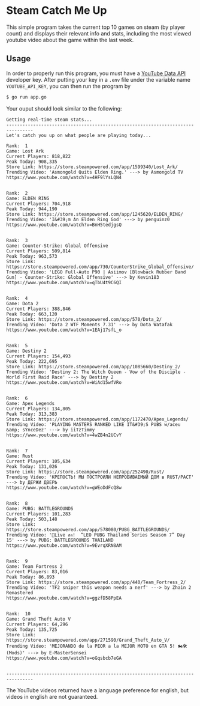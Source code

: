 # Steam Catch Me Up

This simple program takes the current top 10 games on steam (by player count) and displays their relevant info and stats, including the most viewed youtube video about the game within the last week.

## Usage

In order to properly run this program, you must have a [YouTube Data API](https://developers.google.com/youtube/v3/getting-started) developer key. After putting your key in a `.env` file under the variable name `YOUTUBE_API_KEY`, you can then run the program by

```bash
$ go run app.go
```

Your ouput should look similar to the following:

```
Getting real-time steam stats...
--------------------------------------------------------------------------------
Let's catch you up on what people are playing today...

Rank:  1
Game: Lost Ark
Current Players: 818,822
Peak Today: 908,335
Store Link: https://store.steampowered.com/app/1599340/Lost_Ark/
Trending Video: 'Asmongold Quits Elden Ring.' ---> by Asmongold TV
https://www.youtube.com/watch?v=4HF9lYsLQN4


Rank:  2
Game: ELDEN RING
Current Players: 704,918
Peak Today: 944,190
Store Link: https://store.steampowered.com/app/1245620/ELDEN_RING/
Trending Video: 'I&#39;m An Elden Ring God' ---> by penguinz0
https://www.youtube.com/watch?v=BnH5tedjgsQ


Rank:  3
Game: Counter-Strike: Global Offensive
Current Players: 509,814
Peak Today: 963,573
Store Link: https://store.steampowered.com/app/730/CounterStrike_Global_Offensive/
Trending Video: 'LEGO Full-Auto P90 | Asiimov [Blowback Rubber Band Gun] - Counter-Strike: Global Offensive' ---> by Kevin183
https://www.youtube.com/watch?v=qTbU4t9C6QI


Rank:  4
Game: Dota 2
Current Players: 388,846
Peak Today: 663,120
Store Link: https://store.steampowered.com/app/570/Dota_2/
Trending Video: 'Dota 2 WTF Moments 7.31' ---> by Dota Watafak
https://www.youtube.com/watch?v=1EAj17sfL_o


Rank:  5
Game: Destiny 2
Current Players: 154,493
Peak Today: 222,695
Store Link: https://store.steampowered.com/app/1085660/Destiny_2/
Trending Video: 'Destiny 2: The Witch Queen - Vow of the Disciple - World First Raid Race' ---> by Destiny 2
https://www.youtube.com/watch?v=WiAd15wfVRo


Rank:  6
Game: Apex Legends
Current Players: 134,805
Peak Today: 313,383
Store Link: https://store.steampowered.com/app/1172470/Apex_Legends/
Trending Video: 'PLAYING MASTERS RANKED LIKE IT&#39;S PUBS w/aceu &amp; sYnceDez' ---> by iiTzTimmy
https://www.youtube.com/watch?v=4wZB4n2UCvY


Rank:  7
Game: Rust
Current Players: 105,634
Peak Today: 131,026
Store Link: https://store.steampowered.com/app/252490/Rust/
Trending Video: 'КРЕПОСТЬ! МЫ ПОСТРОИЛИ НЕПРОБИВАЕМЫЙ ДОМ в RUST/РАСТ' ---> by ДЕРЖИ ДВЕРЬ
https://www.youtube.com/watch?v=gWEoDdFcQ8w


Rank:  8
Game: PUBG: BATTLEGROUNDS
Current Players: 101,283
Peak Today: 503,148
Store Link: https://store.steampowered.com/app/578080/PUBG_BATTLEGROUNDS/
Trending Video: '🔴Live สด!  “LEO PUBG Thailand Series Season 7” Day 15' ---> by PUBG: BATTLEGROUNDS THAILAND
https://www.youtube.com/watch?v=9EvrqXRN8AM


Rank:  9
Game: Team Fortress 2
Current Players: 83,016
Peak Today: 86,893
Store Link: https://store.steampowered.com/app/440/Team_Fortress_2/
Trending Video: 'TF2 sniper this weapon needs a nerf' ---> by Zhain 2 Remastered
https://www.youtube.com/watch?v=ggzfD58PpEA


Rank:  10
Game: Grand Theft Auto V
Current Players: 64,296
Peak Today: 135,725
Store Link: https://store.steampowered.com/app/271590/Grand_Theft_Auto_V/
Trending Video: 'MEJORANDO de la PEOR a la MEJOR MOTO en GTA 5! 🏍️🛠️ (Mods)' ---> by E-MasterSensei
https://www.youtube.com/watch?v=oGqsbcb7eGA


--------------------------------------------------------------------------------
```

The YouTube videos returned have a language preference for english, but videos in english are not guaranteed.
